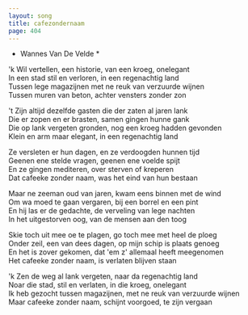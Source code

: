 ```yaml
---
layout: song
title: cafezondernaam
page: 404
---
```


* Wannes Van De Velde *  

'k Wil vertellen, een historie, van een kroeg, onelegant  
In een stad stil en verloren, in een regenachtig land  
Tussen lege magazijnen met ne reuk van verzuurde wijnen  
Tussen muren van beton, achter vensters zonder zon  

't Zijn altijd dezelfde gasten die der zaten al jaren lank  
Die er zopen en er brasten, samen gingen hunne gank  
Die op lank vergeten gronden, nog een kroeg hadden gevonden  
Klein en arm maar elegant, in een regenachtig land  

Ze versleten er hun dagen, en ze verdoogden hunnen tijd  
Geenen ene stelde vragen, geenen ene voelde spijt  
En ze gingen mediteren, over sterven of kreperen  
Dat cafeeke zonder naam, was het eind van hun bestaan  

Maar ne zeeman oud van jaren, kwam eens binnen met de wind  
Om wa moed te gaan vergaren, bij een borrel en een pint  
En hij las er de gedachte, de verveling van lege nachten  
In het uitgestorven oog, van de mensen aan den toog  

Skie toch uit mee oe te plagen, go toch mee met heel de ploeg  
Onder zeil, een van dees dagen, op mijn schip is plaats genoeg  
En het is zover gekomen, dat 'em z' allemaal heeft meegenomen  
Het cafeeke zonder naam, is verlaten blijven staan  

'k Zen de weg al lank vergeten, naar da regenachtig land  
Noar die stad, stil en verlaten, in die kroeg, onelegant  
Ik heb gezocht tussen magazijnen, met ne reuk van verzuurde wijnen  
Maar cafeeke zonder naam, schijnt voorgoed, te zijn vergaan  
